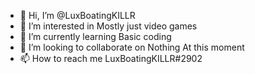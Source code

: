 - 👋 Hi, I’m @LuxBoatingKILLR
- 👀 I’m interested in Mostly just video games
- 🌱 I’m currently learning Basic coding
- 💞️ I’m looking to collaborate on Nothing At this moment
- 📫 How to reach me LuxBoatingKILLR#2902

<!---
LuxBoatingKILLR/LuxBoatingKILLR is a ✨ special ✨ repository because its `README.md` (this file) appears on your GitHub profile.
You can click the Preview link to take a look at your changes.
--->
